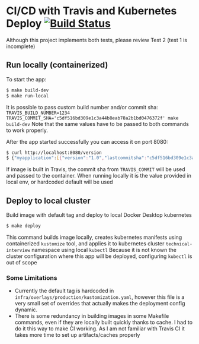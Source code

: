 # CI/CD with Travis and Kubernetes Deploy [![Build Status](https://api.travis-ci.org/solar-probe/travis-poc.svg?branch=master)](https://travis-ci.com/solar-probe/travis-poc)

Although this project implements both tests, please review Test 2 (test 1 is incomplete)

## Run locally (containerized)

To start the app:
```bash
$ make build-dev
$ make run-local
```
It is possible to pass custom build number and/or commit sha: `TRAVIS_BUILD_NUMBER=1234 TRAVIS_COMMIT_SHA='c5df516bd309e1c3a44b8eab78a2b1bd0476372f' make build-dev`
Note that the same values have to be passed to both commands to work properly.

After the app started successfully you can access it on port 8080:
```bash
$ curl http://localhost:8080/version
$ {"myapplication":[{"version":"1.0","lastcommitsha":"c5df516bd309e1c3a44b8eab78a2b1bd0476372f","description":"https://www.nasa.gov/content/goddard/parker-solar-probe-videos"}]}
```
If image is built in Travis, the commit sha from `TRAVIS_COMMIT` will be used and passed to the container. When running locally it is the value provided in local env, or hardcoded default will be used

## Deploy to local cluster

Build image with default tag and deploy to local Docker Desktop kubernetes

```bash
$ make deploy
```

This command builds image locally, creates kubernetes manifests using containerized `kustomize` tool, and applies it to kubernetes cluster `technical-interview` namespace using local `kubectl`
Because it is not known the cluster configuration where this app will be deployed, configuring `kubectl` is out of scope

### Some Limitations
- Currently the default tag is hardcoded in `infra/overlays/production/kustomization.yaml`, however this file is a very small set of overrides that actually makes the deployment config dynamic.
- There is some redundancy in building images in some Makefile commands, even if they are locally built quickly thanks to cache. I had to do it this way to make CI working. As I am not familiar with Travis CI it takes more time to set up artifacts/caches properly

